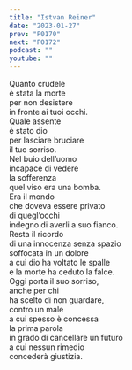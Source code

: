```yaml
---
title: "Istvan Reiner"
date: "2023-01-27"
prev: "P0170"
next: "P0172"
podcast: ""
youtube: ""
---
```


Quanto crudele  
è stata la morte  
per non desistere  
in fronte ai tuoi occhi.  
Quale assente  
è stato dio  
per lasciare bruciare  
il tuo sorriso.  
Nel buio dell’uomo  
incapace di vedere  
la sofferenza  
quel viso era una bomba.  
Era il mondo  
che doveva essere privato  
di quegl’occhi  
indegno di averli a suo fianco.  
Resta il ricordo  
di una innocenza senza spazio  
soffocata in un dolore  
a cui dio ha voltato le spalle  
e la morte ha ceduto la falce.  
Oggi porta il suo sorriso,  
anche per chi  
ha scelto di non guardare,  
contro un male  
a cui spesso è concessa   
la prima parola  
in grado di cancellare un futuro  
a cui nessun rimedio  
concederà giustizia.